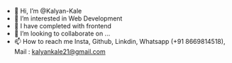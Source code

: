 - 👋 Hi, I’m @Kalyan-Kale
- 👀 I’m interested in Web Development
- 🌱 I have completed with frontend
- 💞️ I’m looking to collaborate on ...
- 📫 How to reach me Insta, Github, Linkdin, Whatsapp (+91 8669814518), Mail : kalyankale21@gmail.com

<!---
Kalyan-Kale/Kalyan-Kale is a ✨ special ✨ repository because its `README.md` (this file) appears on your GitHub profile.
You can click the Preview link to take a look at your changes.
--->
